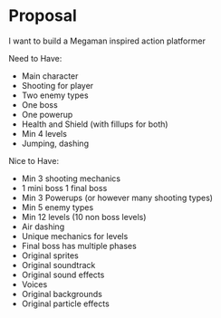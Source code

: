 # Proposal

I want to build a Megaman inspired action platformer

Need to Have:
- Main character
- Shooting for player
- Two enemy types
- One boss
- One powerup
- Health and Shield (with fillups for both)
- Min 4 levels
- Jumping, dashing

Nice to Have:
- Min 3 shooting mechanics
- 1 mini boss 1 final boss
- Min 3 Powerups (or however many shooting types)
- Min 5 enemy types
- Min 12 levels (10 non boss levels)
- Air dashing
- Unique mechanics for levels
- Final boss has multiple phases
- Original sprites
- Original soundtrack
- Original sound effects
- Voices
- Original backgrounds
- Original particle effects
